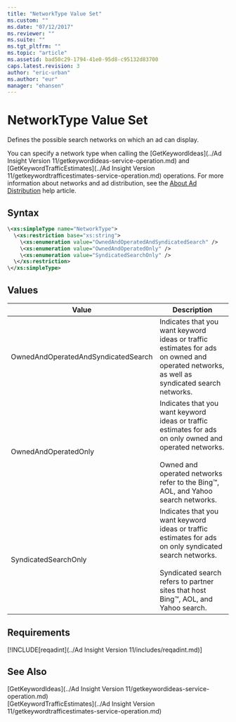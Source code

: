```yaml
---
title: "NetworkType Value Set"
ms.custom: ""
ms.date: "07/12/2017"
ms.reviewer: ""
ms.suite: ""
ms.tgt_pltfrm: ""
ms.topic: "article"
ms.assetid: bad50c29-1794-41e0-95d8-c95132d83700
caps.latest.revision: 3
author: "eric-urban"
ms.author: "eur"
manager: "ehansen"
---
```

# NetworkType Value Set
Defines the possible search networks on which an ad can display. 

You can specify a network type when calling the [GetKeywordIdeas](../Ad Insight Version 11/getkeywordideas-service-operation.md) and [GetKeywordTrafficEstimates](../Ad Insight Version 11/getkeywordtrafficestimates-service-operation.md) operations. For more information about networks and ad distribution, see the [About Ad Distribution](http://help.bingads.microsoft.com/#apex/3/en/50871/0) help article.

## Syntax

```xml
\<xs:simpleType name="NetworkType">
  \<xs:restriction base="xs:string">
    \<xs:enumeration value="OwnedAndOperatedAndSyndicatedSearch" />
    \<xs:enumeration value="OwnedAndOperatedOnly" />
    \<xs:enumeration value="SyndicatedSearchOnly" />
  \</xs:restriction>
\</xs:simpleType>
```

## Values

|Value|Description|
|---------|---------------|
|OwnedAndOperatedAndSyndicatedSearch|Indicates that you want keyword ideas or traffic estimates for ads on owned and operated networks, as well as syndicated search networks.|
|OwnedAndOperatedOnly|Indicates that you want keyword ideas or traffic estimates for ads on only owned and operated networks.<br /><br />Owned and operated networks refer to the Bing™, AOL, and Yahoo search networks.|
|SyndicatedSearchOnly|Indicates that you want keyword ideas or traffic estimates for ads on only syndicated search networks.<br /><br />Syndicated search refers to partner sites that host Bing™, AOL, and Yahoo search.|

## Requirements
[!INCLUDE[reqadint](../Ad Insight Version 11/includes/reqadint.md)]
## See Also
[GetKeywordIdeas](../Ad Insight Version 11/getkeywordideas-service-operation.md)  
[GetKeywordTrafficEstimates](../Ad Insight Version 11/getkeywordtrafficestimates-service-operation.md)  
